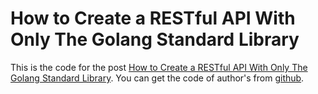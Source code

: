 # How to Create a RESTful API With Only The Golang Standard Library
This is the code for the post [How to Create a RESTful API With Only The Golang Standard Library](https://ryanmccue.ca/how-to-create-restful-api-golang-standard-library/).
You can get the code of author's from [github](https://github.com/rymccue/golang-standard-lib-rest-api).


